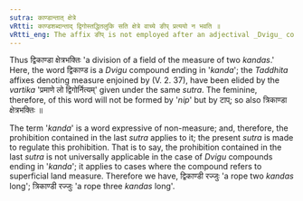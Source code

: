 ```yaml
---
sutra: काण्डान्तात् क्षेत्रे
vRtti: काण्डशब्दान्ताद् द्विगोस्तद्धितलुकि सति क्षेत्रे वाच्ये ङीप् प्रत्ययो न भवति ॥
vRtti_eng: The affix ङीप् is not employed after an adjectival _Dvigu_ compound, ending in the word 'काण्ड', where the _Taddhita_ affix is elided, when the compound means a field.
---
```

Thus द्विकाण्डा क्षेत्रभक्तिः 'a division of a field of the measure of two _kandas_.' Here, the word द्विकाण्ड is a _Dvigu_ compound ending in '_kanda_'; the _Taddhita_ affixes denoting measure enjoined by (V. 2. 37), have been elided by the _vartika_ 'प्रमाणे लो द्विगोर्नित्यम्' given under the same _sutra_. The feminine, therefore, of this word will not be formed by '_nip_' but by टाप्; so also त्रिकाण्डा क्षेत्रभक्तिः ॥

The term '_kanda_' is a word expressive of non-measure; and, therefore, the prohibition contained in the last _sutra_ applies to it; the present _sutra_ is made to regulate this prohibition. That is to say, the prohibition contained in the last _sutra_ is not universally applicable in the case of _Dvigu_ compounds ending in '_kanda_'; it applies to cases where the compound refers to superficial land measure. Therefore we have, द्विकाण्डी रज्जुः 'a rope two _kandas_ long'; त्रिकाण्डी रज्जुः 'a rope three _kandas_ long'.
